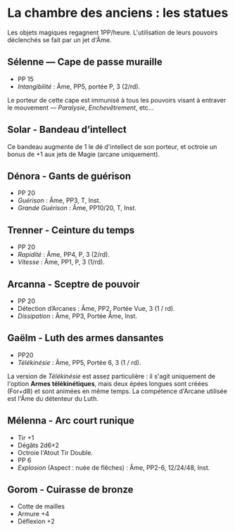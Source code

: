 # La chambre des anciens : les statues

Les objets magiques regagnent 1PP/heure. L'utilisation de leurs pouvoirs déclenchés se fait par un jet d'Âme.

## Sélenne — Cape de passe muraille

- PP 15
- _Intangibilité_ : Âme, PP5, portée P, 3 (2/rd).

Le porteur de cette cape est immunisé à tous les pouvoirs visant à entraver le mouvement — _Paralysie_, _Enchevêtrement_, etc... 
 
## Solar - Bandeau d’intellect

Ce bandeau augmente de 1 le dé d'intellect de son porteur, et octroie un bonus de +1 aux jets de Magie (arcane uniquement).

## Dénora - Gants de guérison

- PP 20
- _Guérison_ : Âme, PP3, T, Inst.
- _Grande Guérison_ : Âme, PP10/20, T, Inst.

## Trenner - Ceinture du temps

- PP 20
- _Rapidité_ : Âme, PP4, P, 3 (2/rd).
- _Vitesse_ : Âme, PP1, P, 3 (1/rd).

## Arcanna - Sceptre de pouvoir

- PP 20
- Détection d’Arcanes : Âme, PP2, Portée Vue, 3 (1 / rd).
- _Dissipation_ : Âme, PP3, Portée Âme, Inst.

## Gaëlm - Luth des armes dansantes

- PP20
- _Télékinésie_ : Âme, PP5, Portée 6, 3 (1 / rd).

La version de _Télékinésie_ est assez particulière : il s'agit uniquement de l'option **Armes télékinétiques**, mais deux épées longues sont créées (For+d8) et sont animées en même temps. La compétence d'Arcane utilisée est l'Âme du détenteur du Luth.

## Mélenna - Arc court runique

- Tir +1
- Dégâts 2d6+2
- Octroie l'Atout Tir Double.
- PP 6
- _Explosion_ (Aspect : nuée de flêches) : Âme, PP2-6, 12/24/48, Inst.

## Gorom - Cuirasse de bronze

- Cotte de mailles 
- Armure +4
- Déflexion +2
